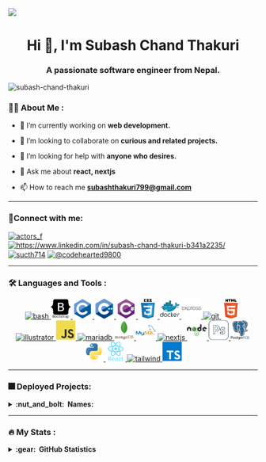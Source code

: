 <img src="https://cdn.pixabay.com/photo/2021/07/31/08/22/network-6511448_1280.jpg"  />
<h1 align="center">Hi 👋, I'm Subash Chand Thakuri</h1>
<h3 align="center">A passionate software engineer from Nepal.</h3>

<p align="left"> <img src="https://komarev.com/ghpvc/?username=subash-chand-thakuri&label=Profile%20views&color=0e75b6&style=flat" alt="subash-chand-thakuri" /> </p>

### :man_technologist: About Me :

- 🔭 I’m currently working on **web development.**

- 👯 I’m looking to collaborate on **curious and related projects.**

- 🤝 I’m looking for help with **anyone who desires.**

- 💬 Ask me about **react, nextjs**

- 📫 How to reach me **subashthakuri799@gmail.com**

---

### :traffic_light:Connect with me:
<p align="left">
<a href="https://twitter.com/actors_f" target="blank"><img align="center" src="https://raw.githubusercontent.com/rahuldkjain/github-profile-readme-generator/master/src/images/icons/Social/twitter.svg" alt="actors_f" height="30" width="40" /></a>
<a href="https://www.linkedin.com/in/subash-chand-thakuri-b341a2235/" target="blank"><img align="center" src="https://raw.githubusercontent.com/rahuldkjain/github-profile-readme-generator/master/src/images/icons/Social/linked-in-alt.svg" alt="https://www.linkedin.com/in/subash-chand-thakuri-b341a2235/" height="30" width="40" /></a>
<a href="https://instagram.com/sucth714" target="blank"><img align="center" src="https://raw.githubusercontent.com/rahuldkjain/github-profile-readme-generator/master/src/images/icons/Social/instagram.svg" alt="sucth714" height="30" width="40" /></a>
<a href="https://www.youtube.com/channel/UCoaC9ldpO7vjoyWGbP8bF9g" target="blank"><img align="center" src="https://raw.githubusercontent.com/rahuldkjain/github-profile-readme-generator/master/src/images/icons/Social/youtube.svg" alt="@codehearted9800" height="30" width="40" /></a>
</p>

---
### :hammer_and_wrench: Languages and Tools :

<p align="center"> <a href="https://www.gnu.org/software/bash/" target="_blank" rel="noreferrer"> <img src="https://www.vectorlogo.zone/logos/gnu_bash/gnu_bash-icon.svg" alt="bash" width="40" height="40"/> </a> <a href="https://getbootstrap.com" target="_blank" rel="noreferrer"> <img src="https://raw.githubusercontent.com/devicons/devicon/master/icons/bootstrap/bootstrap-plain-wordmark.svg" alt="bootstrap" width="40" height="40"/> </a> <a href="https://www.cprogramming.com/" target="_blank" rel="noreferrer"> <img src="https://raw.githubusercontent.com/devicons/devicon/master/icons/c/c-original.svg" alt="c" width="40" height="40"/> </a> <a href="https://www.w3schools.com/cpp/" target="_blank" rel="noreferrer"> <img src="https://raw.githubusercontent.com/devicons/devicon/master/icons/cplusplus/cplusplus-original.svg" alt="cplusplus" width="40" height="40"/> </a> <a href="https://www.w3schools.com/cs/" target="_blank" rel="noreferrer"> <img src="https://raw.githubusercontent.com/devicons/devicon/master/icons/csharp/csharp-original.svg" alt="csharp" width="40" height="40"/> </a> <a href="https://www.w3schools.com/css/" target="_blank" rel="noreferrer"> <img src="https://raw.githubusercontent.com/devicons/devicon/master/icons/css3/css3-original-wordmark.svg" alt="css3" width="40" height="40"/> </a> <a href="https://www.docker.com/" target="_blank" rel="noreferrer"> <img src="https://raw.githubusercontent.com/devicons/devicon/master/icons/docker/docker-original-wordmark.svg" alt="docker" width="40" height="40"/> </a> <a href="https://expressjs.com" target="_blank" rel="noreferrer"> <img src="https://raw.githubusercontent.com/devicons/devicon/master/icons/express/express-original-wordmark.svg" alt="express" width="40" height="40"/> </a> <a href="https://git-scm.com/" target="_blank" rel="noreferrer"> <img src="https://www.vectorlogo.zone/logos/git-scm/git-scm-icon.svg" alt="git" width="40" height="40"/> </a> <a href="https://www.w3.org/html/" target="_blank" rel="noreferrer"> <img src="https://raw.githubusercontent.com/devicons/devicon/master/icons/html5/html5-original-wordmark.svg" alt="html5" width="40" height="40"/> </a> <a href="https://www.adobe.com/in/products/illustrator.html" target="_blank" rel="noreferrer"> <img src="https://www.vectorlogo.zone/logos/adobe_illustrator/adobe_illustrator-icon.svg" alt="illustrator" width="40" height="40"/> </a> <a href="https://developer.mozilla.org/en-US/docs/Web/JavaScript" target="_blank" rel="noreferrer"> <img src="https://raw.githubusercontent.com/devicons/devicon/master/icons/javascript/javascript-original.svg" alt="javascript" width="40" height="40"/> </a> <a href="https://mariadb.org/" target="_blank" rel="noreferrer"> <img src="https://www.vectorlogo.zone/logos/mariadb/mariadb-icon.svg" alt="mariadb" width="40" height="40"/> </a> <a href="https://www.mongodb.com/" target="_blank" rel="noreferrer"> <img src="https://raw.githubusercontent.com/devicons/devicon/master/icons/mongodb/mongodb-original-wordmark.svg" alt="mongodb" width="40" height="40"/> </a> <a href="https://www.mysql.com/" target="_blank" rel="noreferrer"> <img src="https://raw.githubusercontent.com/devicons/devicon/master/icons/mysql/mysql-original-wordmark.svg" alt="mysql" width="40" height="40"/> </a> <a href="https://nextjs.org/" target="_blank" rel="noreferrer"> <img src="https://cdn.worldvectorlogo.com/logos/nextjs-2.svg" alt="nextjs" width="40" height="40"/> </a> <a href="https://nodejs.org" target="_blank" rel="noreferrer"> <img src="https://raw.githubusercontent.com/devicons/devicon/master/icons/nodejs/nodejs-original-wordmark.svg" alt="nodejs" width="40" height="40"/> </a> <a href="https://www.photoshop.com/en" target="_blank" rel="noreferrer"> <img src="https://raw.githubusercontent.com/devicons/devicon/master/icons/photoshop/photoshop-line.svg" alt="photoshop" width="40" height="40"/> </a> <a href="https://www.postgresql.org" target="_blank" rel="noreferrer"> <img src="https://raw.githubusercontent.com/devicons/devicon/master/icons/postgresql/postgresql-original-wordmark.svg" alt="postgresql" width="40" height="40"/> </a> <a href="https://www.python.org" target="_blank" rel="noreferrer"> <img src="https://raw.githubusercontent.com/devicons/devicon/master/icons/python/python-original.svg" alt="python" width="40" height="40"/> </a> <a href="https://reactjs.org/" target="_blank" rel="noreferrer"> <img src="https://raw.githubusercontent.com/devicons/devicon/master/icons/react/react-original-wordmark.svg" alt="react" width="40" height="40"/> </a> <a href="https://tailwindcss.com/" target="_blank" rel="noreferrer"> <img src="https://www.vectorlogo.zone/logos/tailwindcss/tailwindcss-icon.svg" alt="tailwind" width="40" height="40"/> </a> <a href="https://www.typescriptlang.org/" target="_blank" rel="noreferrer"> <img src="https://raw.githubusercontent.com/devicons/devicon/master/icons/typescript/typescript-original.svg" alt="typescript" width="40" height="40"/> </a> </p>

---

### :fireworks: Deployed Projects:
<details>
     <summary><b>:nut_and_bolt: &nbsp;Names:</b></summary>
  <br/>
     <p>
    <a href="https://gpt-clone-brown.vercel.app" target="_blank" rel="noreferrer"><img align="left" src="https://res.cloudinary.com/diemdrcq6/image/upload/v1707794334/Screenshot_2024-02-13_090124_xtjtrk.png" alt="gptClone" width="400" height="330" /></a>
          </p>
     <p>
      <a href="https://sanity-nextjs-gold.vercel.app" target="_blank" rel="noreferrer"><img align="center" src="https://res.cloudinary.com/diemdrcq6/image/upload/v1707795358/Screenshot_2024-01-14_014312_ozxngl.png" alt="SanityWebsite" width="450" height="330" /></a>
     </p>
</details>


---

### :fire: My Stats :
<details>
    <summary><b>:gear: &nbsp;GitHub Statistics</b></summary>
  <br/>
<p><img align="left" src="https://github-readme-stats.vercel.app/api/top-langs?username=subash-chand-thakuri&show_icons=true&locale=en&layout=compact" alt="subash-chand-thakuri" /></p>

<p>&nbsp;<img align="center" src="https://github-readme-stats.vercel.app/api?username=subash-chand-thakuri&show_icons=true&locale=en" alt="subash-chand-thakuri" /></p>

<p><img align="center" src="https://github-readme-streak-stats.herokuapp.com/?user=subash-chand-thakuri&" alt="subash-chand-thakuri" /></p>

</details>
